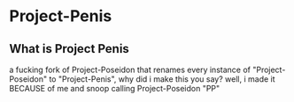 # Project-Penis
## What is Project Penis
a fucking fork of Project-Poseidon that renames every instance of "Project-Poseidon" to "Project-Penis", why did i make this you say? well, i made it BECAUSE of me and snoop calling Project-Poseidon "PP"
